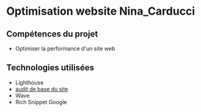 # Optimisation website Nina_Carducci

## Compétences du projet

- Optimiser la performance d'un site web

## Technologies utilisées

- Lighthouse
- [audit de base du site](https://course.oc-static.com/projects/D%C3%A9veloppeur+Web/IW_P9+Optimisation/Audit+lighthouse+Desktop.pdf/)
- Wave
- Rich Snippet Google
